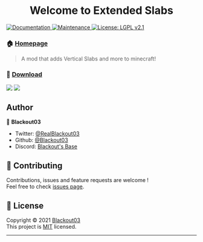<h1 align="center">
  Welcome to Extended Slabs
</h1>
<p>
  <a href="https://github.com/Blackout03/extended-slabs#readme">
    <img alt="Documentation" src="https://img.shields.io/badge/documentation-yes-brightgreen.svg" target="_blank" />
  </a>
  <a href="https://github.com/Blackout03/extended-slabs/graphs/commit-activity">
    <img alt="Maintenance" src="https://img.shields.io/badge/Maintained%3F-yes-green.svg" target="_blank" />
  </a>
  <a href="https://github.com/Blackout03/extended-slabs/blob/master/LICENSE">
    <img alt="License: LGPL v2.1" src="https://img.shields.io/badge/License-MIT-blue.svg" target="_blank" />
  </a>
</p>

### 🏠 [Homepage](https://www.curseforge.com/minecraft/mc-mods/extended-slabs-plus)

> A mod that adds Vertical Slabs and more to minecraft!

### 📂 [Download](https://www.curseforge.com/minecraft/mc-mods/extended-slabs-plus/files)

<p>
  <img src="http://cf.way2muchnoise.eu/full_extended-slabs-plus_downloads.svg" />
  <img src="http://cf.way2muchnoise.eu/versions/For%20MC_extended-slabs-plus_all.svg" />
</p>

## Author

👤 **Blackout03**

* Twitter: [@RealBlackout03](https://twitter.com/RealBlackout03)
* Github: [@Blackout03](https://github.com/Blackout03)
* Discord: [Blackout's Base](https://discord.gg/5uMtag9)

## 🤝 Contributing

Contributions, issues and feature requests are welcome !<br />Feel free to check [issues page](https://github.com/Blackout03/extended-slabs/issues).

## 📝 License

Copyright © 2021 [Blackout03](https://github.com/Blackout03) <br />
This project is [MIT](https://github.com/Blackout03/extended-slabs/blob/master/LICENSE) licensed.

***
